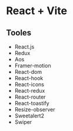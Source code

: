 # React + Vite

## Tooles
 * React.js
 * Redux
 * Aos
 * Framer-motion
 * React-dom
 * React-hook
 * React-icons
 * React-redux
 * React-router
 * React-toastify
 * Resize-observer
 * Sweetalert2
 * Swiper
